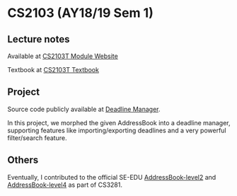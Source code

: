 # CS2103 (AY18/19 Sem 1)

## Lecture notes
Available at [CS2103T Module Website](https://nus-cs2103-ay1819s1.github.io/cs2103-website/index.html)

Textbook at [CS2103T Textbook](https://nus-cs2103-ay1819s1.github.io/cs2103-website/se-book-adapted/index.html)

## Project

Source code publicly available at [Deadline Manager](https://github.com/sijie123/CS2103-deadlinemanager).

In this project, we morphed the given AddressBook into a deadline manager, supporting features like importing/exporting deadlines and a very powerful filter/search feature.

## Others

Eventually, I contributed to the official SE-EDU [AddressBook-level2](https://github.com/se-edu/addressbook-level2) and [AddressBook-level4](https://github.com/se-edu/addressbook-level4) as part of CS3281.
